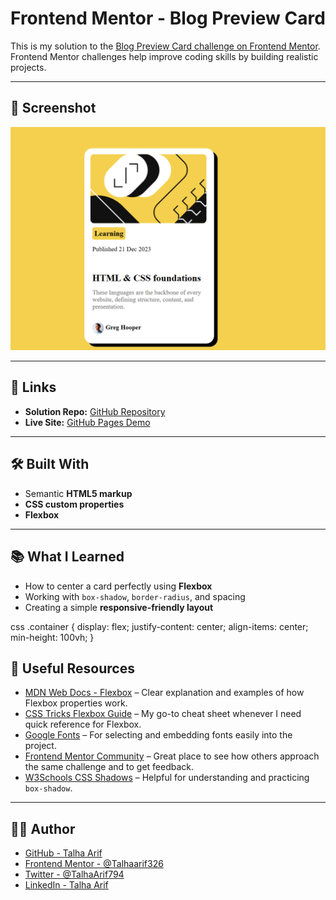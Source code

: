 # Frontend Mentor - Blog Preview Card

This is my solution to the [Blog Preview Card challenge on Frontend Mentor](https://www.frontendmentor.io/challenges/blog-preview-card-ckPaj01IcS).  
Frontend Mentor challenges help improve coding skills by building realistic projects.

---

## 📸 Screenshot

![Blog Preview Card Screenshot](./screenshot.png)

---

## 🔗 Links

- **Solution Repo:** [GitHub Repository](https://github.com/Talhaarif326/Blog-Preview-Card-Using-HTML-and-CSS)  
- **Live Site:** [GitHub Pages Demo](https://talhaarif326.github.io/Blog-Preview-Card-Using-HTML-and-CSS/)

---

## 🛠️ Built With

- Semantic **HTML5 markup**  
- **CSS custom properties**  
- **Flexbox**  

---

## 📚 What I Learned

- How to center a card perfectly using **Flexbox**  
- Working with `box-shadow`, `border-radius`, and spacing  
- Creating a simple **responsive-friendly layout**  

css
.container {
  display: flex;
  justify-content: center;
  align-items: center;
  min-height: 100vh;
}


## 🙌 Useful Resources

- [MDN Web Docs - Flexbox](https://developer.mozilla.org/en-US/docs/Web/CSS/flex) – Clear explanation and examples of how Flexbox properties work.  
- [CSS Tricks Flexbox Guide](https://css-tricks.com/snippets/css/a-guide-to-flexbox/) – My go-to cheat sheet whenever I need quick reference for Flexbox.  
- [Google Fonts](https://fonts.google.com/) – For selecting and embedding fonts easily into the project.  
- [Frontend Mentor Community](https://www.frontendmentor.io/community) – Great place to see how others approach the same challenge and to get feedback.  
- [W3Schools CSS Shadows](https://www.w3schools.com/css/css3_shadows_box.asp) – Helpful for understanding and practicing `box-shadow`.  

---


## 👨‍💻 Author

- [GitHub - Talha Arif](https://github.com/Talhaarif326)  
- [Frontend Mentor - @Talhaarif326](https://www.frontendmentor.io/profile/Talhaarif326)  
- [Twitter - @TalhaArif794](https://twitter.com/TalhaArif794)  
- [LinkedIn - Talha Arif](https://www.linkedin.com/in/talha-arif-247b67291)  
